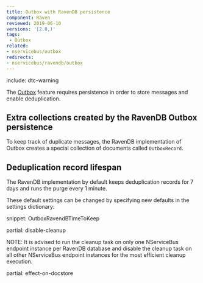 ```yaml
---
title: Outbox with RavenDB persistence
component: Raven
reviewed: 2019-06-10
versions: '[2.0,)'
tags:
 - Outbox
related:
- nservicebus/outbox
redirects:
- nservicebus/ravendb/outbox
---
```


include: dtc-warning

The [Outbox](/nservicebus/outbox) feature requires persistence in order to store messages and enable deduplication.


## Extra collections created by the RavenDB Outbox persistence

To keep track of duplicate messages, the RavenDB implementation of Outbox creates a special collection of documents called `OutboxRecord`.


## Deduplication record lifespan

The RavenDB implementation by default keeps deduplication records for 7 days and runs the purge every 1 minute.

These default settings can be changed by specifying new defaults in the settings dictionary:

snippet: OutboxRavendBTimeToKeep

partial: disable-cleanup

NOTE: It is advised to run the cleanup task on only one NServiceBus endpoint instance per RavenDB database and disable the cleanup task on all other NServiceBus endpoint instances for the most efficient cleanup execution.

partial: effect-on-docstore

